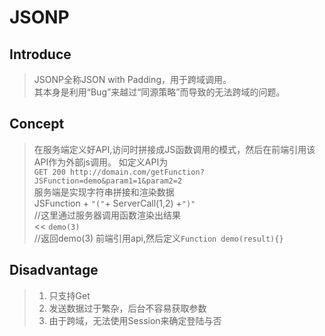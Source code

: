 # JSONP
## Introduce
> JSONP全称JSON with Padding，用于跨域调用。  
> 其本身是利用“Bug”来越过“同源策略”而导致的无法跨域的问题。
## Concept 
> 在服务端定义好API,访问时拼接成JS函数调用的模式，然后在前端引用该API作为外部js调用。
> 如定义API为  
> `GET 200 http://domain.com/getFunction?JSFunction=demo&param1=1&param2=2`  
> 服务端是实现字符串拼接和渲染数据  
> JSFunction + `"("`+ ServerCall(1,2) +`")"`  
> //这里通过服务器调用函数渲染出结果   
> << `demo(3)`  
> //返回demo(3)
> 前端引用api,然后定义`Function demo(result){}`
## Disadvantage
> 1. 只支持Get
> 2. 发送数据过于繁杂，后台不容易获取参数
> 3. 由于跨域，无法使用Session来确定登陆与否